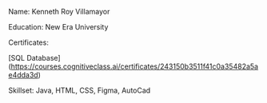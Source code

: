Name: Kenneth Roy Villamayor

Education: New Era University

Certificates:

[SQL Database] (https://courses.cognitiveclass.ai/certificates/243150b3511f41c0a35482a5ae4dda3d)

Skillset: Java, HTML, CSS, Figma, AutoCad
